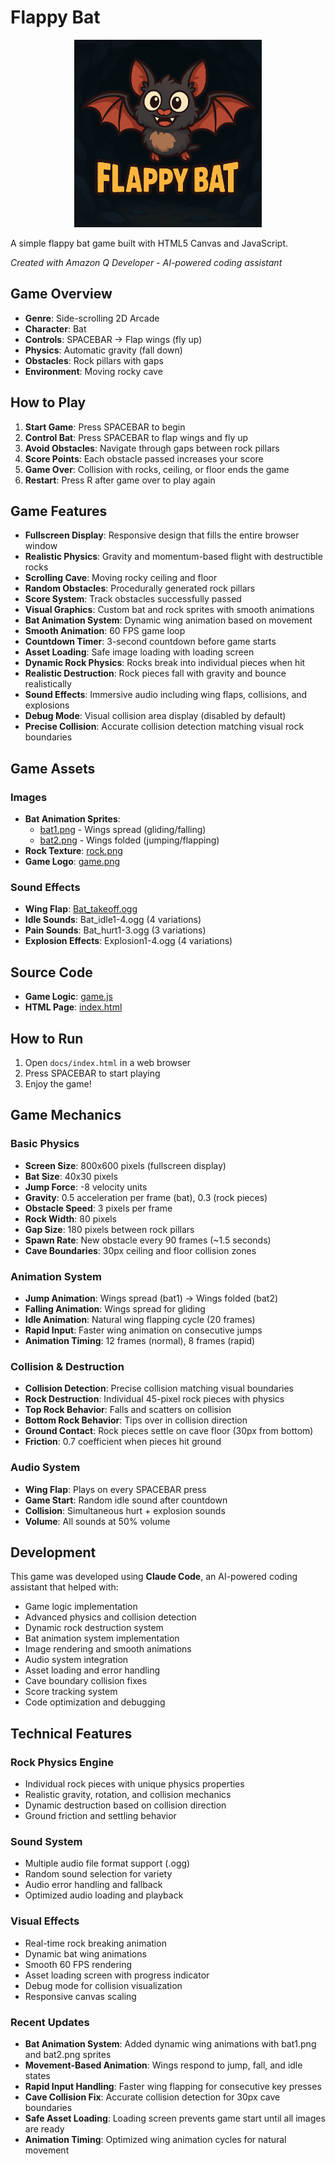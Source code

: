 # Flappy Bat

<div align="center">
  <img src="./docs/images/game.png" alt="Flappy Bat Logo" width="300">
</div>

A simple flappy bat game built with HTML5 Canvas and JavaScript.

*Created with Amazon Q Developer - AI-powered coding assistant*

## Game Overview

- **Genre**: Side-scrolling 2D Arcade
- **Character**: Bat
- **Controls**: SPACEBAR → Flap wings (fly up)
- **Physics**: Automatic gravity (fall down)
- **Obstacles**: Rock pillars with gaps
- **Environment**: Moving rocky cave

## How to Play

1. **Start Game**: Press SPACEBAR to begin
2. **Control Bat**: Press SPACEBAR to flap wings and fly up
3. **Avoid Obstacles**: Navigate through gaps between rock pillars
4. **Score Points**: Each obstacle passed increases your score
5. **Game Over**: Collision with rocks, ceiling, or floor ends the game
6. **Restart**: Press R after game over to play again

## Game Features

- **Fullscreen Display**: Responsive design that fills the entire browser window
- **Realistic Physics**: Gravity and momentum-based flight with destructible rocks
- **Scrolling Cave**: Moving rocky ceiling and floor
- **Random Obstacles**: Procedurally generated rock pillars
- **Score System**: Track obstacles successfully passed
- **Visual Graphics**: Custom bat and rock sprites with smooth animations
- **Bat Animation System**: Dynamic wing animation based on movement
- **Smooth Animation**: 60 FPS game loop
- **Countdown Timer**: 3-second countdown before game starts
- **Asset Loading**: Safe image loading with loading screen
- **Dynamic Rock Physics**: Rocks break into individual pieces when hit
- **Realistic Destruction**: Rock pieces fall with gravity and bounce realistically
- **Sound Effects**: Immersive audio including wing flaps, collisions, and explosions
- **Debug Mode**: Visual collision area display (disabled by default)
- **Precise Collision**: Accurate collision detection matching visual rock boundaries

## Game Assets

### Images
- **Bat Animation Sprites**: 
  - [bat1.png](./docs/images/bat1.png) - Wings spread (gliding/falling)
  - [bat2.png](./docs/images/bat2.png) - Wings folded (jumping/flapping)
- **Rock Texture**: [rock.png](./docs/images/rock.png)
- **Game Logo**: [game.png](./docs/images/game.png)

### Sound Effects
- **Wing Flap**: [Bat_takeoff.ogg](./docs/sounds/Bat_takeoff.ogg)
- **Idle Sounds**: Bat_idle1-4.ogg (4 variations)
- **Pain Sounds**: Bat_hurt1-3.ogg (3 variations)
- **Explosion Effects**: Explosion1-4.ogg (4 variations)

## Source Code

- **Game Logic**: [game.js](./docs/game.js)
- **HTML Page**: [index.html](./docs/index.html)

## How to Run

1. Open `docs/index.html` in a web browser
2. Press SPACEBAR to start playing
3. Enjoy the game!

## Game Mechanics

### Basic Physics
- **Screen Size**: 800x600 pixels (fullscreen display)
- **Bat Size**: 40x30 pixels
- **Jump Force**: -8 velocity units
- **Gravity**: 0.5 acceleration per frame (bat), 0.3 (rock pieces)
- **Obstacle Speed**: 3 pixels per frame
- **Rock Width**: 80 pixels
- **Gap Size**: 180 pixels between rock pillars
- **Spawn Rate**: New obstacle every 90 frames (~1.5 seconds)
- **Cave Boundaries**: 30px ceiling and floor collision zones

### Animation System
- **Jump Animation**: Wings spread (bat1) → Wings folded (bat2)
- **Falling Animation**: Wings spread for gliding
- **Idle Animation**: Natural wing flapping cycle (20 frames)
- **Rapid Input**: Faster wing animation on consecutive jumps
- **Animation Timing**: 12 frames (normal), 8 frames (rapid)

### Collision & Destruction
- **Collision Detection**: Precise collision matching visual boundaries
- **Rock Destruction**: Individual 45-pixel rock pieces with physics
- **Top Rock Behavior**: Falls and scatters on collision
- **Bottom Rock Behavior**: Tips over in collision direction
- **Ground Contact**: Rock pieces settle on cave floor (30px from bottom)
- **Friction**: 0.7 coefficient when pieces hit ground

### Audio System
- **Wing Flap**: Plays on every SPACEBAR press
- **Game Start**: Random idle sound after countdown
- **Collision**: Simultaneous hurt + explosion sounds
- **Volume**: All sounds at 50% volume

## Development

This game was developed using **Claude Code**, an AI-powered coding assistant that helped with:
- Game logic implementation
- Advanced physics and collision detection
- Dynamic rock destruction system
- Bat animation system implementation
- Image rendering and smooth animations
- Audio system integration
- Asset loading and error handling
- Cave boundary collision fixes
- Score tracking system
- Code optimization and debugging

## Technical Features

### Rock Physics Engine
- Individual rock pieces with unique physics properties
- Realistic gravity, rotation, and collision mechanics
- Dynamic destruction based on collision direction
- Ground friction and settling behavior

### Sound System
- Multiple audio file format support (.ogg)
- Random sound selection for variety
- Audio error handling and fallback
- Optimized audio loading and playback

### Visual Effects
- Real-time rock breaking animation
- Dynamic bat wing animations
- Smooth 60 FPS rendering
- Asset loading screen with progress indicator
- Debug mode for collision visualization
- Responsive canvas scaling

### Recent Updates
- **Bat Animation System**: Added dynamic wing animations with bat1.png and bat2.png sprites
- **Movement-Based Animation**: Wings respond to jump, fall, and idle states
- **Rapid Input Handling**: Faster wing flapping for consecutive key presses
- **Cave Collision Fix**: Accurate collision detection for 30px cave boundaries
- **Safe Asset Loading**: Loading screen prevents game start until all images are ready
- **Animation Timing**: Optimized wing animation cycles for natural movement
